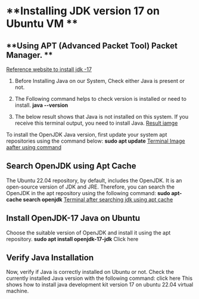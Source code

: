 # **Installing JDK version 17 on Ubuntu VM **
 
 ## **Using APT (Advanced Packet Tool) Packet Manager. **
 <a href="https://bluevps.com/blog/how-to-install-java-on-ubuntu">Reference website to install jdk -17</a>

1. Before Installing Java on our System, Check either Java is present or not.
2. The Following command helps to check version is installed or need to install.
   **java --version**

3. The below result shows that Java is not installed on this system. If you receive this terminal output, you need to install Java.
<a href="https://lh3.googleusercontent.com/Dh5sRcg1xDmbkhHcp5nsUO21Ajm7W3qdHIf3W9HPpmnDDOR9XWknrK7PTJ9ZjBUfniEy5a3YeN38Wm5YuHrBRzVJTR2zuO9zkMy2s0e8jsLDXsQ8xGYUYCKM3XT63dgOjs-Cf3yKzlYpJQ8i8nVuhg">Result iamge</a>

To install the OpenJDK Java version, first update your system apt repositories using the command below:
   **sudo apt update**
<a href="https://lh5.googleusercontent.com/5qUar7gLKTf9VaqEcSW75QttjXF7IVFpuACiGYtR3UyO-4wS95mMSH3NbugquJyG9hdnzm13OwZnZ1Vp3ysBUPXpKspxFe5aqtuq1N4tQaTyrNJ_HuolRUGYv6NXhY9odRawitRPOQgCfD0P8Znhhw">Terminal Image aafter using command</a>

## Search OpenJDK using Apt Cache
The Ubuntu 22.04 repository, by default, includes the OpenJDK. It is an open-source version of JDK and JRE. Therefore, you can search the OpenJDK in the apt repository using the following command:
**sudo apt-cache search openjdk**
<a href="https://lh4.googleusercontent.com/Xn-rG0_r-2gvzzvAKecYQDKScfuzc_3du0lHSmuGHqZpLP0QK2fo-0cuOvdx58_6gPA2R_sv1iZ65BrWziQfcksst3ecqJ21FEbswLD6GCwt9Xf14_Af7v_tfTpPy4hUvaG0r2xxfhk2JtDYSytAIg">Terminal after searching jdk using apt cache</a>

## Install OpenJDK-17 Java on Ubuntu
Choose the suitable version of OpenJDK and install it using the apt repository. 
**sudo apt install openjdk-17-jdk**
<a herf="https://lh3.googleusercontent.com/vvKUvwMkvDZfeBBJb40L56I1IfbnvrJk6zcVdvRRBq2A9-XanRQR3zPTjNCG65WaQ7XpE_c4y1N29Zom3Z7oJTUL7d9Xa7cQ_D-RZ3sj9TdthB-vKMeySvpuafFwLhsxu8-dEyiZZ52veP6sEfTjzw">Click here</a>

## Verify Java Installation
Now, verify if Java is correctly installed on Ubuntu or not. Check the currently installed Java version with the following command:
<a herf="https://lh3.googleusercontent.com/UDBFf6DSS2Mt7sxVFviOlOEmb9-WpL2lKU3in9_dYvvHeckz8ybwDyTedBo9UUq7766_rHrv63pM9tn6hAZtK5kXREeGBD_An1EgANRbCo1Ct1latDXldLZfKimUrynMA0Q0B3m5WhGjUl76QUardQ">click here</a>
This shows how to install java development kit version 17 on ubuntu 22.04 virtual machine.